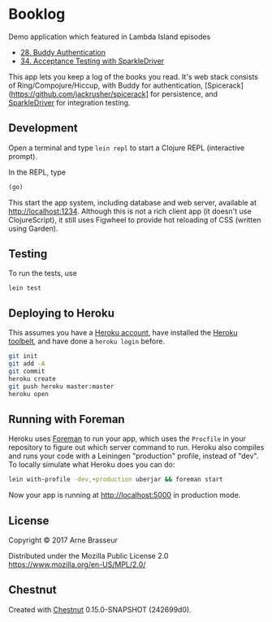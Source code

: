 # Booklog

Demo application which featured in Lambda Island episodes

* [28. Buddy Authentication](https://lambdaisland.com/episodes/buddy-authentication)
* [34. Acceptance Testing with SparkleDriver](https://lambdaisland.com/episodes/acceptance-testing-sparkledriver)

This app lets you keep a log of the books you read. It's web stack consists of
Ring/Compojure/Hiccup, with Buddy for authentication,
[Spicerack](https://github.com/jackrusher/spicerack] for persistence, and
[SparkleDriver](https://github.com/jackrusher/sparkledriver) for integration
testing.

## Development

Open a terminal and type `lein repl` to start a Clojure REPL
(interactive prompt).

In the REPL, type

```clojure
(go)
```

This start the app system, including database and web server, available at
[http://localhost:1234](http://localhost:1234). Although this is not a rich
client app (it doesn't use ClojureScript), it still uses Figwheel to provide hot
reloading of CSS (written using Garden).

## Testing

To run the tests, use

``` shell
lein test
```

## Deploying to Heroku

This assumes you have a
[Heroku account](https://signup.heroku.com/dc), have installed the
[Heroku toolbelt](https://toolbelt.heroku.com/), and have done a
`heroku login` before.

``` sh
git init
git add -A
git commit
heroku create
git push heroku master:master
heroku open
```

## Running with Foreman

Heroku uses [Foreman](http://ddollar.github.io/foreman/) to run your
app, which uses the `Procfile` in your repository to figure out which
server command to run. Heroku also compiles and runs your code with a
Leiningen "production" profile, instead of "dev". To locally simulate
what Heroku does you can do:

``` sh
lein with-profile -dev,+production uberjar && foreman start
```

Now your app is running at
[http://localhost:5000](http://localhost:5000) in production mode.

## License

Copyright © 2017 Arne Brasseur

Distributed under the Mozilla Public License 2.0 https://www.mozilla.org/en-US/MPL/2.0/

## Chestnut

Created with [Chestnut](http://plexus.github.io/chestnut/) 0.15.0-SNAPSHOT (242699d0).
